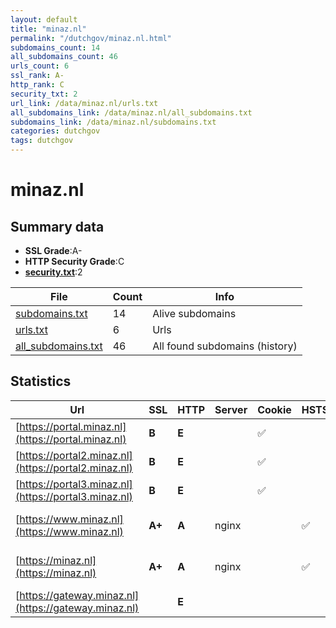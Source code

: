 ```yaml
---
layout: default
title: "minaz.nl"
permalink: "/dutchgov/minaz.nl.html"
subdomains_count: 14
all_subdomains_count: 46
urls_count: 6
ssl_rank: A-
http_rank: C
security_txt: 2
url_link: /data/minaz.nl/urls.txt
all_subdomains_link: /data/minaz.nl/all_subdomains.txt
subdomains_link: /data/minaz.nl/subdomains.txt
categories: dutchgov
tags: dutchgov
---
```



# minaz.nl
## Summary data


 - **SSL Grade**:A-
 - **HTTP Security Grade**:C
 - **[security.txt](https://www.digitaleoverheid.nl/nieuws/standaard-security-txt-nu-verplicht-voor-overheid/)**:2


| File       | Count | Info |
|------------|-------|------|
|[subdomains.txt](/DutchGovScope/data/minaz.nl/subdomains.txt)|14|Alive subdomains|
|[urls.txt](/DutchGovScope/data/minaz.nl/urls.txt)|6|Urls|
|[all_subdomains.txt](/DutchGovScope/data/minaz.nl/all_subdomains.txt)|46|All found subdomains (history)|


## Statistics


| Url | SSL | HTTP | Server | Cookie | HSTS | CORS | CTO | CSP | XFO | XXP | RP |FP| Tech |Title |
|--------|-------|-------|------|------|------|------|------|------|------|------|------|------|------|------|
|[https://portal.minaz.nl](https://portal.minaz.nl)| **B**| **E**||:white_check_mark: | | | | | :white_check_mark: | | :white_check_mark: | |HSTS||
|[https://portal2.minaz.nl](https://portal2.minaz.nl)| **B**| **E**||:white_check_mark: | | | | | :white_check_mark: | | :white_check_mark: | |HSTS||
|[https://portal3.minaz.nl](https://portal3.minaz.nl)| **B**| **E**||:white_check_mark: | | | | | :white_check_mark: | | :white_check_mark: | |HSTS||
|[https://www.minaz.nl](https://www.minaz.nl)| **A+**| **A**|nginx| |:white_check_mark: | | |:warning: | :white_check_mark: | :white_check_mark: | :white_check_mark: | |HSTS Nginx|301 Moved Perman...|
|[https://minaz.nl](https://minaz.nl)| **A+**| **A**|nginx| |:white_check_mark: | | |:warning: | :white_check_mark: | :white_check_mark: | :white_check_mark: | |HSTS Nginx|301 Moved Perman...|
|[https://gateway.minaz.nl](https://gateway.minaz.nl)| | **E**|| | | | | | | | :white_check_mark: | |HSTS||

